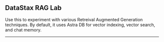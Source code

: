 ## DataStax RAG Lab
Use this to experiment with various Retreival Augmented Generation techniques.
By default, it uses Astra DB for vector indexing, vector search, and chat memory.

---